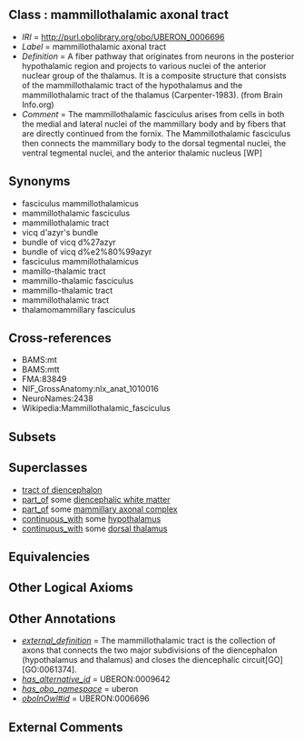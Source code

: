 
## Class : mammillothalamic axonal tract

 * *IRI* = http://purl.obolibrary.org/obo/UBERON_0006696
 * *Label* = mammillothalamic axonal tract
 * *Definition* = A fiber pathway that originates from neurons in the posterior hypothalamic region and projects to various nuclei of the anterior nuclear group of the thalamus. It is a composite structure that consists of the mammillothalamic tract of the hypothalamus and the mammillothalamic tract of the thalamus (Carpenter-1983). (from Brain Info.org)
 * *Comment* = The mammillothalamic fasciculus arises from cells in both the medial and lateral nuclei of the mammillary body and by fibers that are directly continued from the fornix. The Mammillothalamic fasciculus then connects the mammillary body to the dorsal tegmental nuclei, the ventral tegmental nuclei, and the anterior thalamic nucleus [WP]

## Synonyms

 * fasciculus mammillothalamicus
 * mammillothalamic fasciculus
 * mammillothalamic tract
 * vicq d'azyr's bundle
 * bundle of vicq d%27azyr
 * bundle of vicq d%e2%80%99azyr
 * fasciculus mammillothalamicus
 * mamillo-thalamic tract
 * mammillo-thalamic fasciculus
 * mammillo-thalamic tract
 * mammillothalamic tract
 * thalamomammillary fasciculus

## Cross-references

 * BAMS:mt
 * BAMS:mtt
 * FMA:83849
 * NIF_GrossAnatomy:nlx_anat_1010016
 * NeuroNames:2438
 * Wikipedia:Mammillothalamic_fasciculus

## Subsets


## Superclasses

 * [tract of diencephalon](../../UBERON/91/UBERON_0011591.md)
 * [part_of](../../BFO/50/BFO_0000050.md) some [diencephalic white matter](../../UBERON/31/UBERON_0003931.md)
 * [part_of](../../BFO/50/BFO_0000050.md) some [mammillary axonal complex](../../UBERON/95/UBERON_0006695.md)
 * [continuous_with](../../FMA/72/FMA_85972.md) some [hypothalamus](../../UBERON/98/UBERON_0001898.md)
 * [continuous_with](../../FMA/72/FMA_85972.md) some [dorsal thalamus](../../UBERON/03/UBERON_0004703.md)

## Equivalencies


## Other Logical Axioms


## Other Annotations

 * *[external_definition](../../UBPROP/01/UBPROP_0000001.md)* = The mammillothalamic tract is the collection of axons that connects the two major subdivisions of the diencephalon (hypothalamus and thalamus) and closes the diencephalic circuit[GO][GO:0061374].
 * *[has_alternative_id](../../Id/oboInOwl#hasAlternativeId.md)* = UBERON:0009642
 * *[has_obo_namespace](../../ce/oboInOwl#hasOBONamespace.md)* = uberon
 * *[oboInOwl#id](../../id/oboInOwl#id.md)* = UBERON:0006696

## External Comments

